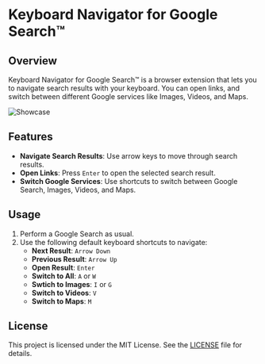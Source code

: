 # Keyboard Navigator for Google Search™

## Overview

Keyboard Navigator for Google Search™ is a browser extension that lets you to navigate search results with your keyboard. You can open links, and switch between different Google services like Images, Videos, and Maps.

![Showcase](docs/showcase.gif)

## Features

- **Navigate Search Results**: Use arrow keys to move through search results.
- **Open Links**: Press `Enter` to open the selected search result.
- **Switch Google Services**: Use shortcuts to switch between Google Search, Images, Videos, and Maps.

## Usage

1. Perform a Google Search as usual.
2. Use the following default keyboard shortcuts to navigate:
   - **Next Result**: `Arrow Down`
   - **Previous Result**: `Arrow Up`
   - **Open Result**: `Enter`
   - **Switch to All**: `A` or `W`
   - **Swtich to Images**: `I` or `G`
   - **Switch to Videos**: `V`
   - **Switch to Maps**: `M`

## License

This project is licensed under the MIT License. See the [LICENSE](LICENSE) file for details.
